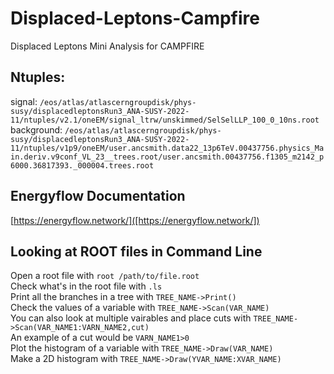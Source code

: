 # Displaced-Leptons-Campfire
Displaced Leptons Mini Analysis for CAMPFIRE

## Ntuples:
signal: `/eos/atlas/atlascerngroupdisk/phys-susy/displacedleptonsRun3_ANA-SUSY-2022-11/ntuples/v2.1/oneEM/signal_ltrw/unskimmed/SelSelLLP_100_0_10ns.root` <br />
background: `/eos/atlas/atlascerngroupdisk/phys-susy/displacedleptonsRun3_ANA-SUSY-2022-11/ntuples/v1p9/oneEM/user.ancsmith.data22_13p6TeV.00437756.physics_Main.deriv.v9conf_VL_23__trees.root/user.ancsmith.00437756.f1305_m2142_p6000.36817393._000004.trees.root`

## Energyflow Documentation
[https://energyflow.network/]([https://energyflow.network/])

## Looking at ROOT files in Command Line
Open a root file with `root /path/to/file.root` <br />
Check what's in the root file with `.ls` <br />
Print all the branches in a tree with `TREE_NAME->Print()` <br />
Check the values of a variable with `TREE_NAME->Scan(VAR_NAME)` <br/>
You can also look at multiple vairables and place cuts with `TREE_NAME->Scan(VAR_NAME1:VARN_NAME2,cut)` <br />
An example of a cut would be `VARN_NAME1>0` <br />
Plot the histogram of a variable with `TREE_NAME->Draw(VAR_NAME)` <br/>
Make a 2D histogram with `TREE_NAME->Draw(YVAR_NAME:XVAR_NAME)`